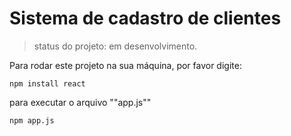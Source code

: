 # Sistema de cadastro de clientes 

> status do projeto: em desenvolvimento.

Para rodar este projeto na sua máquina, por favor digite:

```
npm install react
```

para executar o arquivo ""app.js""

```
npm app.js

